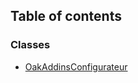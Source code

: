 ## Table of contents

### Classes

- [OakAddinsConfigurateur](../wiki/Class-OakAddinsConfigurateur)
